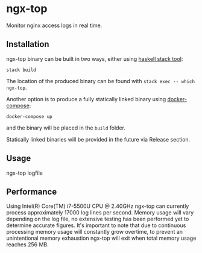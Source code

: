 # ngx-top

Monitor nginx access logs in real time.

## Installation

ngx-top binary can be built in two ways, either using [haskell stack tool](https://www.haskellstack.org):

```
stack build
```

The location of the produced binary can be found with `stack exec -- which ngx-top`.

Another option is to produce a fully statically linked binary using [docker-compose](https://docs.docker.com/compose/):

```
docker-compose up
```

and the binary will be placed in the `build` folder.

Statically linked binaries will be provided in the future via Release section.

## Usage

ngx-top logfile

## Performance

Using Intel(R) Core(TM) i7-5500U CPU @ 2.40GHz ngx-top can currently process approximately 17000 log lines per second. Memory usage will vary depending on the log file, no extensive testing has been performed yet to determine accurate figures.
It's important to note that due to continuous processing memory usage will constantly grow overtime, to prevent an unintentional memory exhaustion ngx-top will exit when total memory usage reaches 256 MB.
